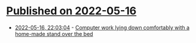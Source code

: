 # [Published on 2022-05-16](index.md)

* [2022-05-16, 22:03:04](https://news.ycombinator.com/item?id=31403676) - [Computer work lying down comfortably with a home-made stand over the bed](https://www.cambridgeclarion.org/48.html)
